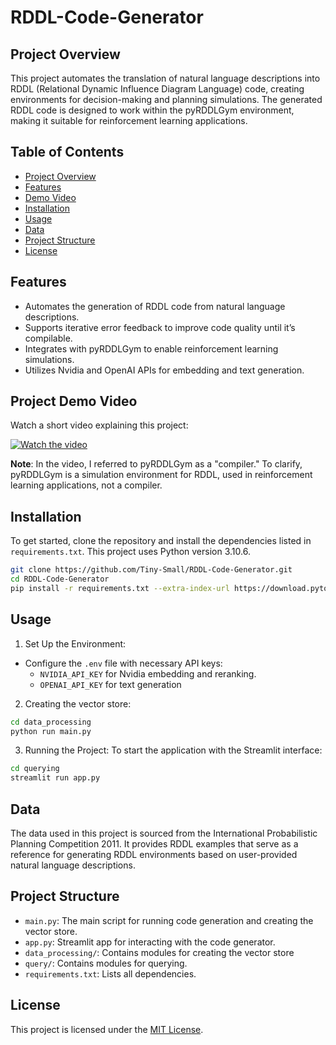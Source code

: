 # RDDL-Code-Generator

## Project Overview
This project automates the translation of natural language descriptions into RDDL (Relational Dynamic Influence Diagram Language) code, creating environments for decision-making and planning simulations. The generated RDDL code is designed to work within the pyRDDLGym environment, making it suitable for reinforcement learning applications.

## Table of Contents
- [Project Overview](#project-overview)
- [Features](#features)
- [Demo Video](#project-demo-video)
- [Installation](#installation)
- [Usage](#usage)
- [Data](#data)
- [Project Structure](#project-structure)
- [License](#license)

## Features
- Automates the generation of RDDL code from natural language descriptions.
- Supports iterative error feedback to improve code quality until it’s compilable.
- Integrates with pyRDDLGym to enable reinforcement learning simulations.
- Utilizes Nvidia and OpenAI APIs for embedding and text generation.

## Project Demo Video
Watch a short video explaining this project:

[![Watch the video](https://img.youtube.com/vi/WW8_69AsBcM/0.jpg)](https://youtu.be/WW8_69AsBcM)

**Note**: In the video, I referred to pyRDDLGym as a "compiler." To clarify, pyRDDLGym is a simulation environment for RDDL, used in reinforcement learning applications, not a compiler.

## Installation
To get started, clone the repository and install the dependencies listed in `requirements.txt`. This project uses Python version 3.10.6.

```bash
git clone https://github.com/Tiny-Small/RDDL-Code-Generator.git
cd RDDL-Code-Generator
pip install -r requirements.txt --extra-index-url https://download.pytorch.org/whl/cpu
```

## Usage
1. Set Up the Environment:
  - Configure the `.env` file with necessary API keys:
    - `NVIDIA_API_KEY` for Nvidia embedding and reranking.
    - `OPENAI_API_KEY` for text generation
2. Creating the vector store:
```bash
cd data_processing
python run main.py
```
3. Running the Project: To start the application with the Streamlit interface:
```bash
cd querying
streamlit run app.py
```

## Data
The data used in this project is sourced from the International Probabilistic Planning Competition 2011. It provides RDDL examples that serve as a reference for generating RDDL environments based on user-provided natural language descriptions.

## Project Structure
- `main.py`: The main script for running code generation and creating the vector store.
- `app.py`: Streamlit app for interacting with the code generator.
- `data_processing/`: Contains modules for creating the vector store
- `query/`: Contains modules for querying.
- `requirements.txt`: Lists all dependencies.

## License
This project is licensed under the [MIT License](LICENSE).
